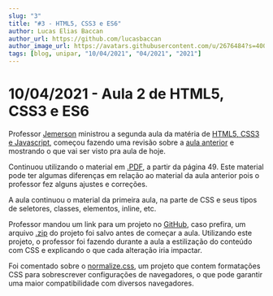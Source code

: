 ```yaml
---
slug: "3"
title: "#3 - HTML5, CSS3 e ES6"
author: Lucas Elias Baccan
author_url: https://github.com/lucasbaccan
author_image_url: https://avatars.githubusercontent.com/u/2676484?s=400&v=4
tags: [blog, unipar, "10/04/2021", "04/2021", "2021"]
---
```


# 10/04/2021 - Aula 2 de HTML5, CSS3 e ES6

Professor [Jemerson](/professores/jemerson) ministrou a segunda aula da matéria de [HTML5, CSS3 e Javascript](/docs/html-css-js), começou fazendo uma revisão sobre a [aula anterior](/blog/2) e mostrando o que vai ser visto pra aula de hoje.

Continuou utilizando o material em [.PDF](/docs/aula-3/aula-01.pdf), a partir da página 49. Este material pode ter algumas diferenças em relação ao material da aula anterior pois o professor fez alguns ajustes e correções.

A aula continuou o material da primeira aula, na parte de CSS e seus tipos de seletores, classes, elementos, inline, etc.

Professor mandou um link para um projeto no [GitHub](https://github.com/jfnandopr/jfnandopr-pos-unipar-html-css-js-atividade.git), caso prefira, um arquivo [.zip](/docs/aula-3/jfnandopr-pos-unipar-html-css-js-atividade-main-v1.zip) do projeto foi salvo antes de começar a aula. Utilizando este projeto, o professor foi fazendo durante a aula a estilização do conteúdo com CSS e explicando o que cada alteração iria impactar.

Foi comentado sobre o [normalize.css](https://necolas.github.io/normalize.css/), um projeto que contem formatações CSS para sobrescrever configurações de navegadores, o que pode garantir uma maior compatibilidade com diversos navegadores.


